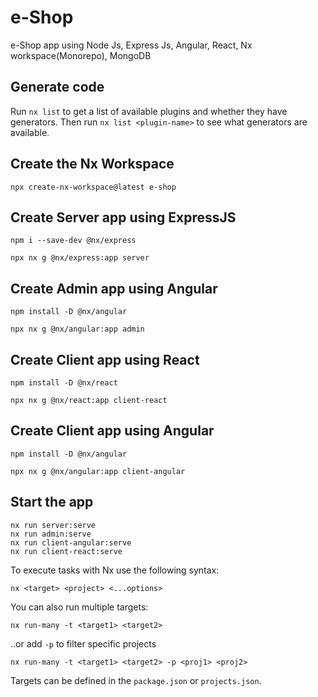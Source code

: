 # e-Shop

e-Shop app using Node Js, Express Js, Angular, React, Nx workspace(Monorepo), MongoDB

## Generate code

Run `nx list` to get a list of available plugins and whether they have generators.
Then run `nx list <plugin-name>` to see what generators are available.

## Create the Nx Workspace

```
npx create-nx-workspace@latest e-shop
```

## Create Server app using ExpressJS

```
npm i --save-dev @nx/express
```

```
npx nx g @nx/express:app server
```

## Create Admin app using Angular

```
npm install -D @nx/angular
```

```
npx nx g @nx/angular:app admin
```

## Create Client app using React

```
npm install -D @nx/react
```

```
npx nx g @nx/react:app client-react
```

## Create Client app using Angular

```
npm install -D @nx/angular
```

```
npx nx g @nx/angular:app client-angular
```

## Start the app

```
nx run server:serve
nx run admin:serve
nx run client-angular:serve
nx run client-react:serve
```

To execute tasks with Nx use the following syntax:

```
nx <target> <project> <...options>
```

You can also run multiple targets:

```
nx run-many -t <target1> <target2>
```

..or add `-p` to filter specific projects

```
nx run-many -t <target1> <target2> -p <proj1> <proj2>
```

Targets can be defined in the `package.json` or `projects.json`.
